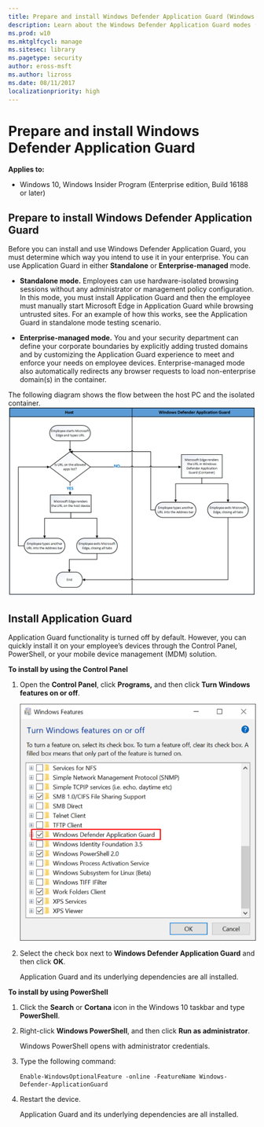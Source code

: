 ```yaml
---
title: Prepare and install Windows Defender Application Guard (Windows 10)
description: Learn about the Windows Defender Application Guard modes (Standalone or Enterprise-managed) and how to install Application Guard in your enterprise.
ms.prod: w10
ms.mktglfcycl: manage
ms.sitesec: library
ms.pagetype: security
author: eross-msft
ms.author: lizross
ms.date: 08/11/2017
localizationpriority: high
---
```


# Prepare and install Windows Defender Application Guard

**Applies to:**
- Windows 10, Windows Insider Program (Enterprise edition, Build 16188 or later)

## Prepare to install Windows Defender Application Guard 
Before you can install and use Windows Defender Application Guard, you must determine which way you intend to use it in your enterprise. You can use Application Guard in either **Standalone** or **Enterprise-managed** mode.

- **Standalone mode.** Employees can use hardware-isolated browsing sessions without any administrator or management policy configuration. In this mode, you must install Application Guard and then the employee must manually start Microsoft Edge in Application Guard while browsing untrusted sites. For an example of how this works, see the Application Guard in standalone mode testing scenario. <!--Need link after topic is created-->

- **Enterprise-managed mode.** You and your security department can define your corporate boundaries by explicitly adding trusted domains and by customizing the Application Guard experience to meet and enforce your needs on employee devices. Enterprise-managed mode also automatically redirects any browser requests to load non-enterprise domain(s) in the container.

The following diagram shows the flow between the host PC and the isolated container.
![Flowchart for movement between Microsoft Edge and Application Guard](images/application-guard-container-v-host.png)

## Install Application Guard
Application Guard functionality is turned off by default. However, you can quickly install it on your employee’s devices through the Control Panel, PowerShell, or your mobile device management (MDM) solution.

**To install by using the Control Panel**
1. Open the **Control Panel**, click **Programs,** and then click **Turn Windows features on or off**.

    ![Windows Features, turning on Windows Defender Application Guard](images/turn-windows-features-on.png)

2. Select the check box next to **Windows Defender Application Guard** and then click **OK**.

   Application Guard and its underlying dependencies are all installed.

**To install by using PowerShell**
1. Click the **Search** or **Cortana** icon in the Windows 10 taskbar and type **PowerShell**.
   
2. Right-click **Windows PowerShell**, and then click **Run as administrator**.

   Windows PowerShell opens with administrator credentials.

3. Type the following command:

    ```
    Enable-WindowsOptionalFeature -online -FeatureName Windows-Defender-ApplicationGuard
    ```
4. Restart the device.

   Application Guard and its underlying dependencies are all installed.

